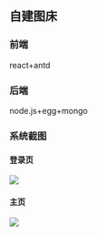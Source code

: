 ## 自建图床
### 前端
react+antd
### 后端
node.js+egg+mongo
### 系统截图
#### 登录页
![](http://langwenda.com:7002/image/5be286c293cb194ab8c9d3cc)
#### 主页
![](http://langwenda.com:7002/image/5be286c893cb194ab8c9d3cd)